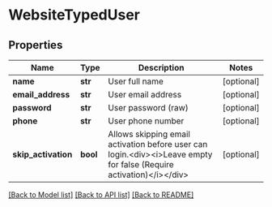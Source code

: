# WebsiteTypedUser

## Properties
Name | Type | Description | Notes
------------ | ------------- | ------------- | -------------
**name** | **str** | User full name | [optional] 
**email_address** | **str** | User email address | [optional] 
**password** | **str** | User password (raw) | [optional] 
**phone** | **str** | User phone number | [optional] 
**skip_activation** | **bool** | Allows skipping email activation before user can login.&lt;div&gt;&lt;i&gt;Leave empty for false (Require activation)&lt;/i&gt;&lt;/div&gt; | [optional] 

[[Back to Model list]](../README.md#documentation-for-models) [[Back to API list]](../README.md#documentation-for-api-endpoints) [[Back to README]](../README.md)


